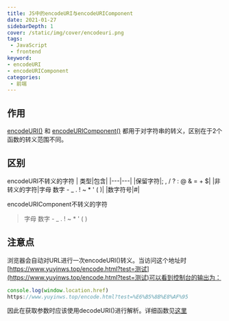 ```yaml
---
title: JS中的encodeURI与encodeURIComponent
date: 2021-01-27
sidebarDepth: 1
cover: /static/img/cover/encodeuri.png
tags:
 - JavaScript
 - frontend
keyword: 
- encodeURI
- encodeURIComponent
categories: 
 - 前端
---
```

## 作用
[encodeURI()](https://developer.mozilla.org/zh-CN/docs/Web/JavaScript/Reference/Global_Objects/encodeURI) 和 [encodeURIComponent()](https://developer.mozilla.org/zh-CN/docs/Web/JavaScript/Reference/Global_Objects/encodeURIComponent) 都用于对字符串的转义，区别在于2个函数的转义范围不同。

## 区别
encodeURI不转义的字符
| 类型|包含|
|---|---|
|保留字符|; , / ? : @ & = + $|
|非转义的字符|字母 数字 - _ . ! ~ * ' ( )|
|数字符号|#|

encodeURIComponent不转义的字符
> 字母 数字 - _ . ! ~ * ' ( )

## 注意点
浏览器会自动对URL进行一次encodeURI()转义。当访问这个地址时[https://www.yuyinws.top/encode.html?test=测试](https://www.yuyinws.top/encode.html?test=测试)可以看到控制台的输出为：
``` js
console.log(window.location.href)
https://www.yuyinws.top/encode.html?test=%E6%B5%8B%E8%AF%95
```
因此在获取参数时应该使用decodeURI()进行解析。详细函数见[这里](https://www.yuyinws.top/blog/views/frontend/2020/2020-12-17.html#%E8%8E%B7%E5%8F%96url%E5%8F%82%E6%95%B0)